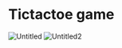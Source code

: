 # Tictactoe game 
![Untitled](https://user-images.githubusercontent.com/80634780/153452425-4bfbeef1-cc64-44d1-8c46-4c6c4dd154a4.png)
![Untitled2](https://user-images.githubusercontent.com/80634780/153453230-c9939585-afbe-48a6-baa6-006229d05075.png)


